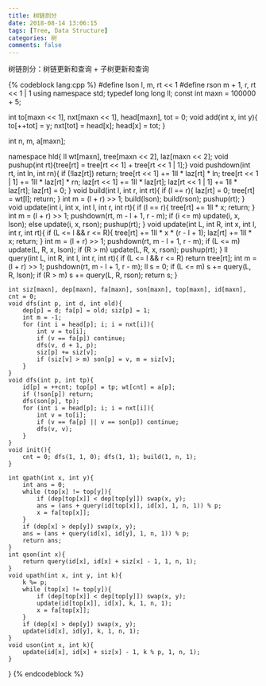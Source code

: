 ```yaml
---
title: 树链剖分
date: 2018-08-14 13:06:15
tags: [Tree, Data Structure]
categories: 树
comments: false
---
```


树链剖分：树链更新和查询 + 子树更新和查询

{% codeblock lang:cpp %}
#define lson l, m, rt << 1
#define rson m + 1, r, rt << 1 | 1
using namespace std;
typedef long long ll;
const int maxn = 100000 + 5;

int to[maxn << 1], nxt[maxn << 1], head[maxn], tot = 0;
void add(int x, int y){
    to[++tot] = y; nxt[tot] = head[x]; head[x] = tot;
}

int n, m, a[maxn];

namespace hld{
    ll wt[maxn], tree[maxn << 2], laz[maxn << 2];
    void pushup(int rt){tree[rt] = tree[rt << 1] + tree[rt << 1 | 1];}
    void pushdown(int rt, int ln, int rn){
        if (!laz[rt]) return;
        tree[rt << 1] += 1ll * laz[rt] * ln; tree[rt << 1 | 1] += 1ll * laz[rt] * rn;
        laz[rt << 1] += 1ll * laz[rt]; laz[rt << 1 | 1] += 1ll * laz[rt];
        laz[rt] = 0;
    }
    void build(int l, int r, int rt){
        if (l == r){
            laz[rt] = 0; tree[rt] = wt[l];
            return;
        }
        int m = (l + r) >> 1;
        build(lson); build(rson);
        pushup(rt);
    }
    void update(int i, int x, int l, int r, int rt){
        if (l == r){
            tree[rt] += 1ll * x;
            return;
        }
        int m = (l + r) >> 1; pushdown(rt, m - l + 1, r - m);
        if (i <= m) update(i, x, lson);
        else update(i, x, rson);
        pushup(rt);
    }
    void update(int L, int R, int x, int l, int r, int rt){
        if (L <= l && r <= R){
            tree[rt] += 1ll * x * (r - l + 1); laz[rt] += 1ll * x;
            return;
        }
        int m = (l + r) >> 1; pushdown(rt, m - l + 1, r - m);
        if (L <= m) update(L, R, x, lson);
        if (R > m) update(L, R, x, rson);
        pushup(rt);
    }
    ll query(int L, int R, int l, int r, int rt){
        if (L <= l && r <= R) return tree[rt];
        int m = (l + r) >> 1; pushdown(rt, m - l + 1, r - m);
        ll s = 0;
        if (L <= m) s += query(L, R, lson);
        if (R > m) s += query(L, R, rson);
        return s;
    }

    int siz[maxn], dep[maxn], fa[maxn], son[maxn], top[maxn], id[maxn], cnt = 0;
    void dfs(int p, int d, int old){
        dep[p] = d; fa[p] = old; siz[p] = 1;
        int m = -1;
        for (int i = head[p]; i; i = nxt[i]){
            int v = to[i];
            if (v == fa[p]) continue;
            dfs(v, d + 1, p);
            siz[p] += siz[v];
            if (siz[v] > m) son[p] = v, m = siz[v];
        }
    }
    void dfs(int p, int tp){
        id[p] = ++cnt; top[p] = tp; wt[cnt] = a[p];
        if (!son[p]) return;
        dfs(son[p], tp);
        for (int i = head[p]; i; i = nxt[i]){
            int v = to[i];
            if (v == fa[p] || v == son[p]) continue;
            dfs(v, v);
        }
    }
    void init(){
        cnt = 0; dfs(1, 1, 0); dfs(1, 1); build(1, n, 1);
    }

    int qpath(int x, int y){
        int ans = 0;
        while (top[x] != top[y]){
            if (dep[top[x]] < dep[top[y]]) swap(x, y);
            ans = (ans + query(id[top[x]], id[x], 1, n, 1)) % p;
            x = fa[top[x]];
        }
        if (dep[x] > dep[y]) swap(x, y);
        ans = (ans + query(id[x], id[y], 1, n, 1)) % p;
        return ans;
    }
    int qson(int x){
        return query(id[x], id[x] + siz[x] - 1, 1, n, 1);
    }
    void upath(int x, int y, int k){
        k %= p;
        while (top[x] != top[y]){
            if (dep[top[x]] < dep[top[y]]) swap(x, y);
            update(id[top[x]], id[x], k, 1, n, 1);
            x = fa[top[x]];
        }
        if (dep[x] > dep[y]) swap(x, y);
        update(id[x], id[y], k, 1, n, 1);
    }
    void uson(int x, int k){
        update(id[x], id[x] + siz[x] - 1, k % p, 1, n, 1);
    }
}
{% endcodeblock %}